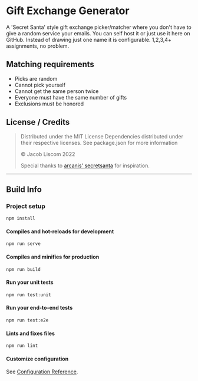 # Gift Exchange Generator

A 'Secret Santa' style gift exchange picker/matcher where you don't have to give a random service your emails. You can self host it or just use it here on GitHub. Instead of drawing just one name it is configurable. 1,2,3,4+ assignments, no problem.

## Matching requirements
- Picks are random
- Cannot pick yourself
- Cannot get the same person twice
- Everyone must have the same number of gifts
- Exclusions must be honored

## License / Credits

> Distributed under the MIT License
> Dependencies distributed under their respective licenses. See package.json for more information
>
> © Jacob Liscom 2022
>
> Special thanks to [arcanis' secretsanta](https://github.com/arcanis/secretsanta) for inspiration.


---

## Build Info

### Project setup
```
npm install
```

#### Compiles and hot-reloads for development
```
npm run serve
```

#### Compiles and minifies for production
```
npm run build
```

#### Run your unit tests
```
npm run test:unit
```

#### Run your end-to-end tests
```
npm run test:e2e
```

#### Lints and fixes files
```
npm run lint
```

#### Customize configuration
See [Configuration Reference](https://cli.vuejs.org/config/).

